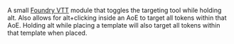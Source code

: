 A small [Foundry VTT](http://foundryvtt.com/) module that toggles the targeting tool while holding alt. Also allows for alt+clicking inside an AoE to target all tokens within that AoE. Holding alt while placing a template will also target all tokens within that template when placed.
